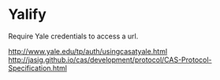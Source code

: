 
# Yalify

Require Yale credentials to access a url.


http://www.yale.edu/tp/auth/usingcasatyale.html
http://jasig.github.io/cas/development/protocol/CAS-Protocol-Specification.html
